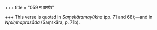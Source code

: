 +++
title = "059 न वारयेद्"

+++
This verse is quoted in *Saṃskāramayūkha* (pp. 71 and 68);—and in
*Nṛsiṃhaprasāda* (Saṃskāra, p. 71b).


